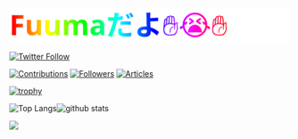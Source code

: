 ![Hi there](./fuuma.svg)

[![Twitter Follow](https://img.shields.io/twitter/follow/Fuum_a?style=social)](https://twitter.com/Fuum_a)

[![Contributions](https://badgen.org/img/qiita/Fuuma/contributions?style=for-the-badge)](https://qiita.com/Fuuma)
[![Followers](https://badgen.org/img/qiita/Fuuma/followers?style=for-the-badge)](https://qiita.com/Fuuma)
[![Articles](https://badgen.org/img/qiita/Fuuma/articles?style=for-the-badge)](https://qiita.com/Fuuma)

[![trophy](https://github-profile-trophy.vercel.app/?username=Fuuma0000&theme=onedark&no-frame=true)](https://github.com/ryo-ma/github-profile-trophy)

<div> 
  <img alt="Top Langs" align="left" src="https://github-readme-stats.vercel.app/api/top-langs/?username=Fuuma0000&show_icons=true&theme=aura&hide_border=true&count_private=true&border_radius=40.0&hide=C++,HCL,CMake,PLpgSQL,C++,Shell,Ruby,C++,Swift" />
  <img alt="github stats"  src="https://github-readme-stats.vercel.app/api?username=Fuuma0000&theme=aura&show_icons=ture&hide_border=true&include_all_commits=true&count_private=true&border_radius=40.0" />
</div>

[![](http://github-profile-summary-cards.vercel.app/api/cards/profile-details?username=Fuuma0000&theme=tokyonight)](https://github.com/vn7n24fzkq/github-profile-summary-cards)



<!--
### Hi there 👋
**Fuuma0000/Fuuma0000** is a ✨ _special_ ✨ repository because its `README.md` (this file) appears on your GitHub profile.

Here are some ideas to get you started:

- 🔭 I’m currently working on ...
- 🌱 I’m currently learning ...
- 👯 I’m looking to collaborate on ...
- 🤔 I’m looking for help with ...
- 💬 Ask me about ...
- 📫 How to reach me: ...
- 😄 Pronouns: ...
- ⚡ Fun fact: ...
-->
